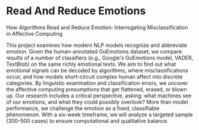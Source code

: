 # Read And Reduce Emotions
How Algorithms Read and Reduce Emotion: Interrogating Misclassification in Affective Computing

This project examines how modern NLP models recognize and abbreviate emotion. Given the human-annotated GoEmotions dataset, we compare results of a number of classifiers (e.g., Google's GoEmotions model, VADER, TextBlob) on the same richly emotional texts. We aim to find out what emotional signals can be decoded by algorithms, where misclassifications occur, and how models short-circuit complex human affect into discrete categories. By linguistic examination and classification errors, we uncover the affective computing presumptions that get flattened, erased, or blown up. Our research includes a critical perspective, asking: what machines see of our emotions, and what they could possibly overlook? More than model performance, we challenge the emotion as a fixed, classifiable phenomenon. With a six-week timeframe, we will analyze a targeted sample (300–500 cases) to ensure computational and qualitative balance.
